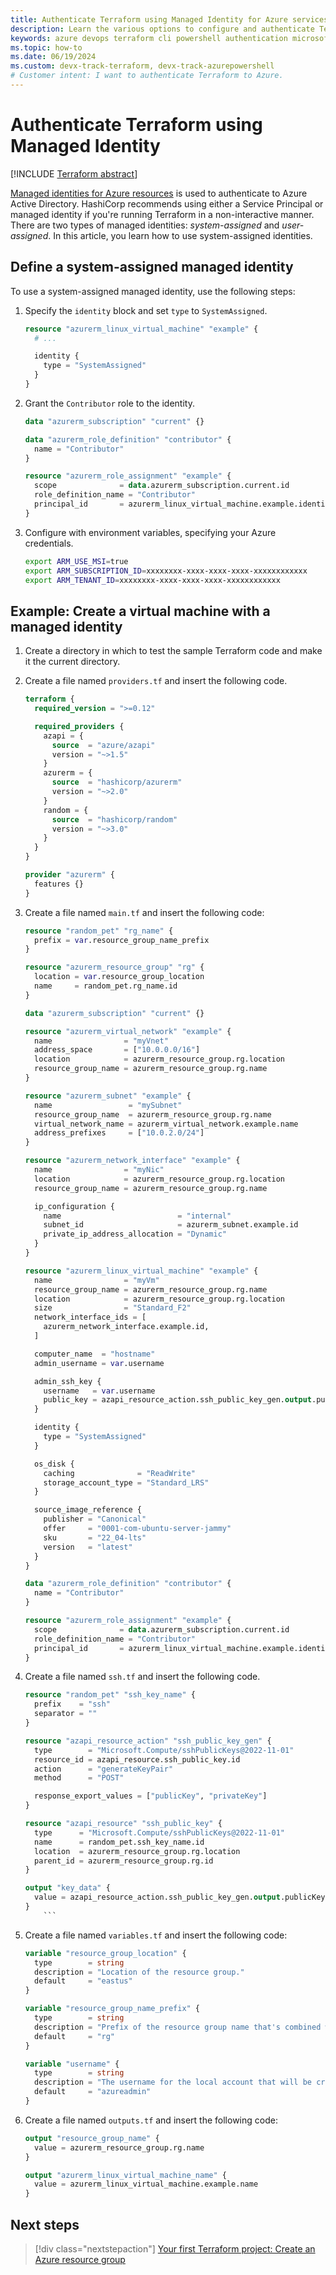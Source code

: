 ```yaml
---
title: Authenticate Terraform using Managed Identity for Azure services
description: Learn the various options to configure and authenticate Terraform to Azure using Managed Identity for Azure services
keywords: azure devops terraform cli powershell authentication microsoft account subscription environment variables provider block
ms.topic: how-to
ms.date: 06/19/2024
ms.custom: devx-track-terraform, devx-track-azurepowershell
# Customer intent: I want to authenticate Terraform to Azure.
---
```


# Authenticate Terraform using Managed Identity

[!INCLUDE [Terraform abstract](./includes/abstract.md)]

[Managed identities for Azure resources](/entra/identity/managed-identities-azure-resources/overview) is used to authenticate to Azure Active Directory. HashiCorp recommends using either a Service Principal or managed identity if you're running Terraform in a non-interactive manner. There are two types of managed identities: *system-assigned* and *user-assigned*. In this article, you learn how to use system-assigned identities.

## Define a system-assigned managed identity

To use a system-assigned managed identity, use the following steps:

1. Specify the `identity` block and set `type` to `SystemAssigned`.

    ```terraform
    resource "azurerm_linux_virtual_machine" "example" {
      # ...
    
      identity {
        type = "SystemAssigned"
      }
    }
    ```

1. Grant the `Contributor` role to the identity.

    ```terraform
    data "azurerm_subscription" "current" {}

    data "azurerm_role_definition" "contributor" {
      name = "Contributor"
    }
    
    resource "azurerm_role_assignment" "example" {
      scope              = data.azurerm_subscription.current.id
      role_definition_name = "Contributor"
      principal_id       = azurerm_linux_virtual_machine.example.identity[0].principal_id
    }
    ```

1. Configure with environment variables, specifying your Azure credentials.

    ```bash
    export ARM_USE_MSI=true
    export ARM_SUBSCRIPTION_ID=xxxxxxxx-xxxx-xxxx-xxxx-xxxxxxxxxxxx
    export ARM_TENANT_ID=xxxxxxxx-xxxx-xxxx-xxxx-xxxxxxxxxxxx
    ```

## Example: Create a virtual machine with a managed identity

1. Create a directory in which to test the sample Terraform code and make it the current directory.

1. Create a file named `providers.tf` and insert the following code.

    ```terraform
    terraform {
      required_version = ">=0.12"
    
      required_providers {
        azapi = {
          source  = "azure/azapi"
          version = "~>1.5"
        }
        azurerm = {
          source  = "hashicorp/azurerm"
          version = "~>2.0"
        }
        random = {
          source  = "hashicorp/random"
          version = "~>3.0"
        }
      }
    }
    
    provider "azurerm" {
      features {}
    }
    ```

1. Create a file named `main.tf` and insert the following code:

    ```terraform
    resource "random_pet" "rg_name" {
      prefix = var.resource_group_name_prefix
    }
    
    resource "azurerm_resource_group" "rg" {
      location = var.resource_group_location
      name     = random_pet.rg_name.id
    }
    
    data "azurerm_subscription" "current" {}
    
    resource "azurerm_virtual_network" "example" {
      name                = "myVnet"
      address_space       = ["10.0.0.0/16"]
      location            = azurerm_resource_group.rg.location
      resource_group_name = azurerm_resource_group.rg.name
    }
    
    resource "azurerm_subnet" "example" {
      name                 = "mySubnet"
      resource_group_name  = azurerm_resource_group.rg.name
      virtual_network_name = azurerm_virtual_network.example.name
      address_prefixes     = ["10.0.2.0/24"]
    }
    
    resource "azurerm_network_interface" "example" {
      name                = "myNic"
      location            = azurerm_resource_group.rg.location
      resource_group_name = azurerm_resource_group.rg.name
    
      ip_configuration {
        name                          = "internal"
        subnet_id                     = azurerm_subnet.example.id
        private_ip_address_allocation = "Dynamic"
      }
    }
    
    resource "azurerm_linux_virtual_machine" "example" {
      name                = "myVm"
      resource_group_name = azurerm_resource_group.rg.name
      location            = azurerm_resource_group.rg.location
      size                = "Standard_F2"
      network_interface_ids = [
        azurerm_network_interface.example.id,
      ]
    
      computer_name  = "hostname"
      admin_username = var.username
    
      admin_ssh_key {
        username   = var.username
        public_key = azapi_resource_action.ssh_public_key_gen.output.publicKey
      }
    
      identity {
        type = "SystemAssigned"
      }
    
      os_disk {
        caching              = "ReadWrite"
        storage_account_type = "Standard_LRS"
      }
    
      source_image_reference {
        publisher = "Canonical"
        offer     = "0001-com-ubuntu-server-jammy"
        sku       = "22_04-lts"
        version   = "latest"
      }
    }
    
    data "azurerm_role_definition" "contributor" {
      name = "Contributor"
    }
    
    resource "azurerm_role_assignment" "example" {
      scope              = data.azurerm_subscription.current.id
      role_definition_name = "Contributor"
      principal_id       = azurerm_linux_virtual_machine.example.identity[0].principal_id
    }
    ```

1. Create a file named `ssh.tf` and insert the following code.

    ```terraform
    resource "random_pet" "ssh_key_name" {
      prefix    = "ssh"
      separator = ""
    }
    
    resource "azapi_resource_action" "ssh_public_key_gen" {
      type        = "Microsoft.Compute/sshPublicKeys@2022-11-01"
      resource_id = azapi_resource.ssh_public_key.id
      action      = "generateKeyPair"
      method      = "POST"
    
      response_export_values = ["publicKey", "privateKey"]
    }
    
    resource "azapi_resource" "ssh_public_key" {
      type      = "Microsoft.Compute/sshPublicKeys@2022-11-01"
      name      = random_pet.ssh_key_name.id
      location  = azurerm_resource_group.rg.location
      parent_id = azurerm_resource_group.rg.id
    }
    
    output "key_data" {
      value = azapi_resource_action.ssh_public_key_gen.output.publicKey
    }
        ```

1. Create a file named `variables.tf` and insert the following code:

    ```terraform
    variable "resource_group_location" {
      type        = string
      description = "Location of the resource group."
      default     = "eastus"
    }
    
    variable "resource_group_name_prefix" {
      type        = string
      description = "Prefix of the resource group name that's combined with a random ID so name is unique in your Azure subscription."
      default     = "rg"
    }
    
    variable "username" {
      type        = string
      description = "The username for the local account that will be created on the new VM."
      default     = "azureadmin"
    }
    ```

1. Create a file named `outputs.tf` and insert the following code:

    ```terraform
    output "resource_group_name" {
      value = azurerm_resource_group.rg.name
    }
    
    output "azurerm_linux_virtual_machine_name" {
      value = azurerm_linux_virtual_machine.example.name
    }
    ```

## Next steps

> [!div class="nextstepaction"]
> [Your first Terraform project: Create an Azure resource group](create-resource-group.md)
